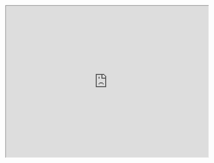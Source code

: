 <iframe src="https://drive.google.com/file/d/17KFXWIyqjF8b906VXA8eX1mN2N8PGRhC/preview" width="640" height="480" allow="autoplay"></iframe>
